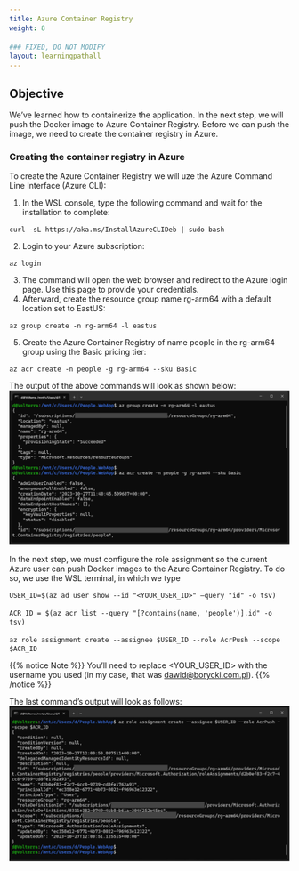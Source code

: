 ```yaml
---
title: Azure Container Registry
weight: 8

### FIXED, DO NOT MODIFY
layout: learningpathall
---
```


## Objective
We’ve learned how to containerize the application. In the next step, we will push the Docker image to Azure Container Registry. Before we can push the image, we need to create the container registry in Azure.

### Creating the container registry in Azure
To create the Azure Container Registry we will uze the Azure Command Line Interface (Azure CLI):
1. In the WSL console, type the following command and wait for the installation to complete:

```console
curl -sL https://aka.ms/InstallAzureCLIDeb | sudo bash
```

2.	Login to your Azure subscription:
```console
az login
```
3.	The command will open the web browser and redirect to the Azure login page. Use this page to provide your credentials.
4.	Afterward, create the resource group name rg-arm64 with a default location set to EastUS:
```console
az group create -n rg-arm64 -l eastus
```
5.	Create the Azure Container Registry of name people in the rg-arm64 group using the Basic pricing tier:
```console
az acr create -n people -g rg-arm64 --sku Basic
```

The output of the above commands will look as shown below:
![command prompt#left](figures/20.png "Figure 20. Creating the Azure Container Registry")

In the next step, we must configure the role assignment so the current Azure user can push Docker images to the Azure Container Registry. To do so, we use the WSL terminal, in which we type
```console
USER_ID=$(az ad user show --id "<YOUR_USER_ID>" –query "id" -o tsv)

ACR_ID = $(az acr list --query "[?contains(name, 'people')].id" -o tsv)

az role assignment create --assignee $USER_ID --role AcrPush --scope $ACR_ID
```

{{% notice Note %}} You’ll need to replace <YOUR_USER_ID> with the username you used (in my case, that was dawid@borycki.com.pl).  {{% /notice %}}

The last command’s output will look as follows:
![command prompt#left](figures/21.png "Figure 21. Creating the role assignment")